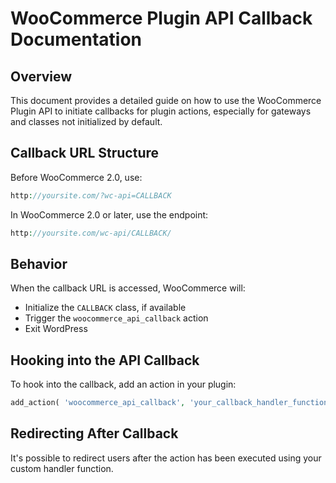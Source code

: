 # WooCommerce Plugin API Callback Documentation

## Overview

This document provides a detailed guide on how to use the WooCommerce Plugin API to initiate callbacks for plugin actions, especially for gateways and classes not initialized by default.

## Callback URL Structure

Before WooCommerce 2.0, use:

```php
http://yoursite.com/?wc-api=CALLBACK
```

In WooCommerce 2.0 or later, use the endpoint:

```php 
http://yoursite.com/wc-api/CALLBACK/
```

## Behavior

When the callback URL is accessed, WooCommerce will:

- Initialize the `CALLBACK` class, if available
- Trigger the `woocommerce_api_callback` action
- Exit WordPress

## Hooking into the API Callback

To hook into the callback, add an action in your plugin:

```php
add_action( 'woocommerce_api_callback', 'your_callback_handler_function' );
```

## Redirecting After Callback

It's possible to redirect users after the action has been executed using your custom handler function.
